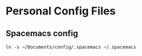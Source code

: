 # Personal Config Files


## Spacemacs config

``` shell
ln -s ~/Documents/config/.spacemacs ~/.spacemacs
```

